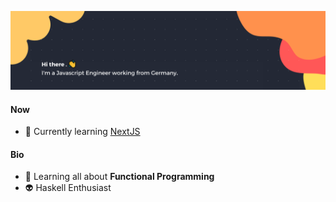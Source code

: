 ![Banner](./banner.png)

#### Now

- 🖤 Currently learning [NextJS](https://nextjs.org/)

#### Bio

- 👾 Learning all about **Functional Programming**
- 👽 Haskell Enthusiast

